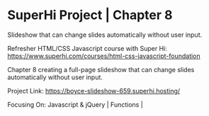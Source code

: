 # SuperHi Project | Chapter 8
Slideshow that can change slides automatically without user input.

Refresher HTML/CSS Javascript course with Super Hi: https://www.superhi.com/courses/html-css-javascript-foundation

Chapter 8 creating a full-page slideshow that can change slides automatically without user input.

Project Link: https://boyce-slideshow-659.superhi.hosting/

Focusing On: Javascript & jQuery | Functions | 
